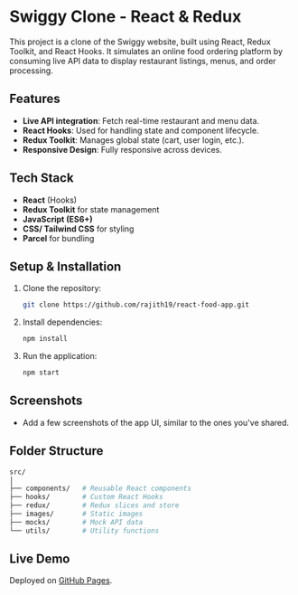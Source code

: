 # Swiggy Clone - React & Redux

This project is a clone of the Swiggy website, built using React, Redux Toolkit, and React Hooks. It simulates an online food ordering platform by consuming live API data to display restaurant listings, menus, and order processing.

## Features

- **Live API integration**: Fetch real-time restaurant and menu data.
- **React Hooks**: Used for handling state and component lifecycle.
- **Redux Toolkit**: Manages global state (cart, user login, etc.).
- **Responsive Design**: Fully responsive across devices.

## Tech Stack

- **React** (Hooks)
- **Redux Toolkit** for state management
- **JavaScript (ES6+)**
- **CSS/ Tailwind CSS** for styling
- **Parcel** for bundling

## Setup & Installation

1. Clone the repository:

   ```bash
   git clone https://github.com/rajith19/react-food-app.git
   ```

2. Install dependencies:

   ```bash
   npm install
   ```

3. Run the application:
   ```bash
   npm start
   ```

## Screenshots

- Add a few screenshots of the app UI, similar to the ones you've shared.

## Folder Structure

```bash
src/
│
├── components/   # Reusable React components
├── hooks/        # Custom React Hooks
├── redux/        # Redux slices and store
├── images/       # Static images
├── mocks/        # Mock API data
└── utils/        # Utility functions
```

## Live Demo

Deployed on [GitHub Pages](https://rajith19.github.io/react-food-app).
